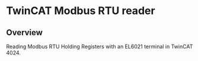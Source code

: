 # TwinCAT Modbus RTU reader
## Overview
Reading Modbus RTU Holding Registers with an EL6021 terminal in TwinCAT 4024.
